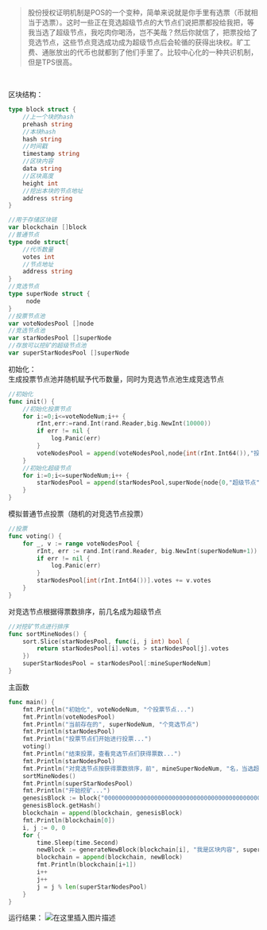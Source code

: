 
>股份授权证明机制是POS的一个变种，简单来说就是你手里有选票（币就相当于选票）。这时一些正在竞选超级节点的大节点们说把票都投给我把，等我当选了超级节点，我吃肉你喝汤，岂不美哉？然后你就信了，把票投给了竞选节点，这些节点竞选成功成为超级节点后会轮循的获得出块权。旷工费、通胀放出的代币也就都到了他们手里了。比较中心化的一种共识机制，但是TPS很高。

<br>

区块结构：
```go
type block struct {
	//上一个块的hash
	prehash string
	//本块hash
	hash string
	//时间戳
	timestamp string
	//区块内容
	data string
	//区块高度
	height int
	//挖出本块的节点地址
	address string
}
```

```go
//用于存储区块链
var blockchain []block
//普通节点
type node struct{
	//代币数量
	votes int
	//节点地址
	address string
}
//竞选节点
type superNode struct {
	 node
}
//投票节点池
var voteNodesPool []node
//竞选节点池
var starNodesPool []superNode
//存放可以挖矿的超级节点池
var superStarNodesPool []superNode
```

初始化：\
生成投票节点池并随机赋予代币数量，同时为竞选节点池生成竞选节点
```go
//初始化
func init() {
	//初始化投票节点
	for i:=0;i<=voteNodeNum;i++ {
		rInt,err:=rand.Int(rand.Reader,big.NewInt(10000))
		if err != nil {
			log.Panic(err)
		}
		voteNodesPool = append(voteNodesPool,node{int(rInt.Int64()),"投票节点"+strconv.Itoa(i)})
	}
	//初始化超级节点
	for i:=0;i<=superNodeNum;i++ {
		starNodesPool = append(starNodesPool,superNode{node{0,"超级节点"+strconv.Itoa(i)}})
	}
}
```


模拟普通节点投票（随机的对竞选节点投票）
```go
//投票
func voting() {
	for _, v := range voteNodesPool {
		rInt, err := rand.Int(rand.Reader, big.NewInt(superNodeNum+1))
		if err != nil {
			log.Panic(err)
		}
		starNodesPool[int(rInt.Int64())].votes += v.votes
	}
}
```

对竞选节点根据得票数排序，前几名成为超级节点
```go
//对挖矿节点进行排序
func sortMineNodes() {
	sort.Slice(starNodesPool, func(i, j int) bool {
		return starNodesPool[i].votes > starNodesPool[j].votes
	})
	superStarNodesPool = starNodesPool[:mineSuperNodeNum]
}
```

主函数
```go
func main() {
	fmt.Println("初始化", voteNodeNum, "个投票节点...")
	fmt.Println(voteNodesPool)
	fmt.Println("当前存在的", superNodeNum, "个竞选节点")
	fmt.Println(starNodesPool)
	fmt.Println("投票节点们开始进行投票...")
	voting()
	fmt.Println("结束投票，查看竞选节点们获得票数...")
	fmt.Println(starNodesPool)
	fmt.Println("对竞选节点按获得票数排序，前", mineSuperNodeNum, "名，当选超级节点")
	sortMineNodes()
	fmt.Println(superStarNodesPool)
	fmt.Println("开始挖矿...")
	genesisBlock := block{"0000000000000000000000000000000000000000000000000000000000000000", "", time.Now().Format("2006-01-02 15:04:05"), "我是创世区块", 1, "000000000"}
	genesisBlock.getHash()
	blockchain = append(blockchain, genesisBlock)
	fmt.Println(blockchain[0])
	i, j := 0, 0
	for {
		time.Sleep(time.Second)
		newBlock := generateNewBlock(blockchain[i], "我是区块内容", superStarNodesPool[j].address)
		blockchain = append(blockchain, newBlock)
		fmt.Println(blockchain[i+1])
		i++
		j++
		j = j % len(superStarNodesPool)
	}
}
```

运行结果：
![在这里插入图片描述](https://img-blog.csdnimg.cn/20191211162452121.png?x-oss-process=image/watermark,type_ZmFuZ3poZW5naGVpdGk,shadow_10,text_aHR0cHM6Ly9ibG9nLmNzZG4ubmV0L3FxXzM1OTExMTg0,size_16,color_FFFFFF,t_70)

